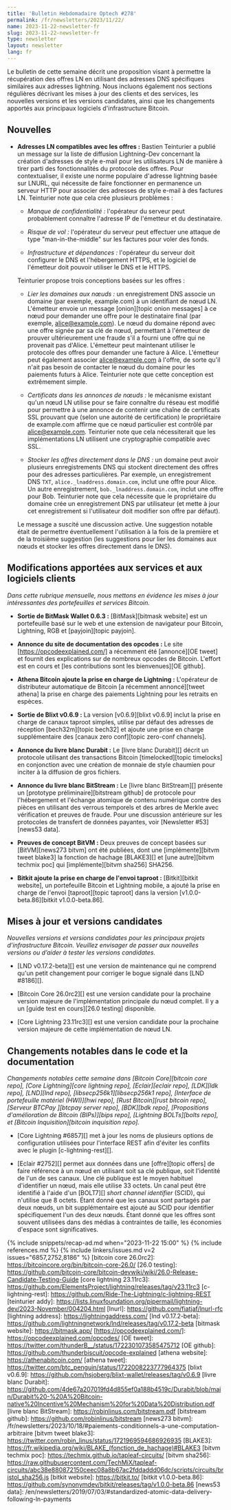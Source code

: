 ```yaml
---
title: 'Bulletin Hebdomadaire Optech #278'
permalink: /fr/newsletters/2023/11/22/
name: 2023-11-22-newsletter-fr
slug: 2023-11-22-newsletter-fr
type: newsletter
layout: newsletter
lang: fr
---
```


Le bulletin de cette semaine décrit une proposition visant à permettre la récupération des offres LN en utilisant des adresses DNS
spécifiques similaires aux adresses lightning. Nous incluons également nos sections régulières
décrivant les mises à jour des clients et des services, les nouvelles versions et les versions candidates, ainsi que les changements
apportés aux principaux logiciels d'infrastructure Bitcoin.


## Nouvelles

- **Adresses LN compatibles avec les offres :** Bastien Teinturier a publié un message sur la liste de diffusion Lightning-Dev concernant
  la création d'adresses de style e-mail pour les utilisateurs LN de manière à tirer parti des fonctionnalités du protocole des offres.
  Pour contextualiser, il existe une norme populaire d'adresse lightning basée sur LNURL, qui nécessite de faire fonctionner en
  permanence un serveur HTTP pour associer des adresses de style e-mail à des factures LN. Teinturier note que cela crée plusieurs
  problèmes :

    - _Manque de confidentialité :_ l'opérateur du serveur peut probablement connaître l'adresse IP de l'émetteur et du destinataire.

    - _Risque de vol :_ l'opérateur du serveur peut effectuer une attaque de type "man-in-the-middle" sur les factures pour voler
      des fonds.

    - _Infrastructure et dépendances :_ l'opérateur du serveur doit configurer le DNS et l'hébergement HTTPS, et le logiciel de
      l'émetteur doit pouvoir utiliser le DNS et le HTTPS.

  Teinturier propose trois conceptions basées sur les offres :

    - _Lier les domaines aux nœuds :_ un enregistrement DNS associe un domaine (par exemple, example.com) à un identifiant de nœud LN.
      L'émetteur envoie un message [onion][topic onion messages] à ce nœud pour demander une offre pour le destinataire final (par
      exemple, alice@example.com). Le nœud du domaine répond avec une offre signée par sa clé de nœud, permettant à l'émetteur de
      prouver ultérieurement une fraude s'il a fourni une offre qui ne provenait pas d'Alice. L'émetteur peut maintenant utiliser le
      protocole des offres pour demander une facture à Alice. L'émetteur peut également associer alice@example.com à l'offre, de sorte
      qu'il n'ait pas besoin de contacter le nœud du domaine pour les paiements futurs à Alice. Teinturier note que cette conception
      est extrêmement simple.

    - _Certificats dans les annonces de nœuds :_ le mécanisme existant qu'un nœud LN utilise pour se faire connaître du réseau est
      modifié pour permettre à une annonce de contenir une chaîne de certificats SSL prouvant que (selon une autorité de certification)
      le propriétaire de example.com affirme que ce nœud particulier est contrôlé par alice@example.com. Teinturier note que cela
      nécessiterait que les implémentations LN utilisent une cryptographie compatible avec SSL.

    - _Stocker les offres directement dans le DNS :_ un domaine peut avoir plusieurs enregistrements DNS qui stockent directement des
      offres pour des adresses particulières. Par exemple, un enregistrement DNS `TXT`, `alice._lnaddress.domain.com`, inclut une offre
      pour Alice. Un autre enregistrement, `bob._lnaddress.domain.com`, inclut une offre pour Bob. Teinturier note que cela nécessite
      que le propriétaire du domaine crée un enregistrement DNS par utilisateur (et mette à jour cet enregistrement si l'utilisateur
      doit modifier son offre par défaut).

  Le message a suscité une discussion active. Une suggestion notable était de permettre éventuellement l'utilisation à la fois de la
  première et de la troisième suggestion (les suggestions pour lier les domaines aux nœuds et stocker les offres directement dans le
  DNS).

## Modifications apportées aux services et aux logiciels clients

*Dans cette rubrique mensuelle, nous mettons en évidence les mises à jour
intéressantes des portefeuilles et services Bitcoin.*

- **Sortie de BitMask Wallet 0.6.3 :**
  [BitMask][bitmask website] est un portefeuille basé sur le web et une extension de navigateur pour Bitcoin,
  Lightning, RGB et [payjoin][topic payjoin].

- **Annonce du site de documentation des opcodes :**
  Le site [https://opcodeexplained.com/] a récemment été [annoncé][OE tweet]
  et fournit des explications sur de nombreux opcodes de Bitcoin. L'effort est en cours
  et [les contributions sont les bienvenues][OE github].

- **Athena Bitcoin ajoute la prise en charge de Lightning :**
  L'opérateur de distributeur automatique de Bitcoin [a récemment annoncé][tweet athena]
  la prise en charge des paiements Lightning pour les retraits en espèces.

- **Sortie de Blixt v0.6.9 :**
  La version [v0.6.9][blixt v0.6.9] inclut la prise en charge de canaux taproot simples,
  utilise par défaut des adresses de réception [bech32m][topic bech32] et ajoute
  une prise en charge supplémentaire des [canaux zero conf][topic zero-conf channels].

- **Annonce du livre blanc Durabit :**
  Le [livre blanc Durabit][] décrit un protocole utilisant des transactions Bitcoin [timelocked][topic
  timelocks] en conjonction avec une création de monnaie de style chaumien
  pour inciter à la diffusion de gros fichiers.

- **Annonce du livre blanc BitStream :**
  Le [livre blanc BitStream][] présente un [prototype préliminaire][bitstream github]
  de protocole pour l'hébergement et l'échange atomique de contenu numérique contre
  des pièces en utilisant des verrous temporels et des arbres de Merkle avec vérification et preuves
  de fraude. Pour une discussion antérieure sur les protocoles de transfert de données payantes, voir
  [Newsletter #53][news53 data].

- **Preuves de concept BitVM :**
  Deux preuves de concept basées sur [BitVM][news273 bitvm] ont été publiées, dont
  une [implémente][bitvm tweet blake3] la fonction de hachage [BLAKE3][] et
  [une autre][bitvm techmix poc] qui [implémente][bitvm sha256] SHA256.

- **Bitkit ajoute la prise en charge de l'envoi taproot :**
  [Bitkit][bitkit website], un portefeuille Bitcoin et Lightning mobile, a ajouté
  la prise en charge de l'envoi [taproot][topic taproot] dans la version [v1.0.0-beta.86][bitkit
  v1.0.0-beta.86].

## Mises à jour et versions candidates

*Nouvelles versions et versions candidates pour les principaux projets d’infrastructure
Bitcoin. Veuillez envisager de passer aux nouvelles versions ou d’aider à tester
les versions candidates.*

- [LND v0.17.2-beta][] est une version de maintenance qui ne comprend qu'un
  petit changement pour corriger le bogue signalé dans [LND #8186][].

- [Bitcoin Core 26.0rc2][] est une version candidate pour la prochaine version majeure
  de l'implémentation principale du nœud complet. Il y a un [guide test en cours][26.0 testing] disponible.

- [Core Lightning 23.11rc3][] est une version candidate pour la prochaine
  version majeure de cette implémentation de nœud LN.

## Changements notables dans le code et la documentation

*Changements notables cette semaine dans [Bitcoin Core][bitcoin core repo], [Core
Lightning][core lightning repo], [Eclair][eclair repo], [LDK][ldk repo],
[LND][lnd repo], [libsecp256k1][libsecp256k1 repo], [Interface de portefeuille
matériel (HWI)][hwi repo], [Rust Bitcoin][rust bitcoin repo], [Serveur BTCPay
][btcpay server repo], [BDK][bdk repo], [Propositions d'amélioration de Bitcoin (BIPs)][bips repo], [Lightning BOLTs][bolts repo], et
[Bitcoin Inquisition][bitcoin inquisition repo].*

- [Core Lightning #6857][] met à jour les noms de plusieurs options de configuration
  utilisées pour l'interface REST afin d'éviter les conflits
  avec le plugin [c-lightning-rest][].

- [Eclair #2752][] permet aux données dans une [offre][topic offers] de faire référence
  à un nœud en utilisant soit sa clé publique, soit l'identité de l'un de ses
  canaux. Une clé publique est le moyen habituel d'identifier un nœud, mais elle
  utilise 33 octets. Un canal peut être identifié à l'aide d'un [BOLT7][] _short
  channel identifier_ (SCID), qui n'utilise que 8 octets. Étant donné que les canaux
  sont partagés par deux nœuds, un bit supplémentaire est ajouté au SCID pour
  identifier spécifiquement l'un des deux nœuds. Étant donné que les offres sont souvent
  utilisées dans des médias à contraintes de taille, les économies d'espace sont significatives.

{% include snippets/recap-ad.md when="2023-11-22 15:00" %}
{% include references.md %}
{% include linkers/issues.md v=2 issues="6857,2752,8186" %}
[bitcoin core 26.0rc2]: https://bitcoincore.org/bin/bitcoin-core-26.0/
[26.0 testing]: https://github.com/bitcoin-core/bitcoin-devwiki/wiki/26.0-Release-Candidate-Testing-Guide
[core lightning 23.11rc3]: https://github.com/ElementsProject/lightning/releases/tag/v23.11rc3
[c-lightning-rest]: https://github.com/Ride-The-Lightning/c-lightning-REST
[teinturier addy]: https://lists.linuxfoundation.org/pipermail/lightning-dev/2023-November/004204.html
[lnurl]: https://github.com/fiatjaf/lnurl-rfc
[lightning address]: https://lightningaddress.com/
[lnd v0.17.2-beta]: https://github.com/lightningnetwork/lnd/releases/tag/v0.17.2-beta
[bitmask website]: https://bitmask.app/
[https://opcodeexplained.com/]: https://opcodeexplained.com/opcodes/
[OE tweet]: https://twitter.com/thunderB__/status/1722301073585475712
[OE github]: https://github.com/thunderbiscuit/opcode-explained
[athena website]: https://athenabitcoin.com/
[athena tweet]: https://twitter.com/btc_penguin/status/1722008223777964375
[blixt v0.6.9]: https://github.com/hsjoberg/blixt-wallet/releases/tag/v0.6.9
[livre blanc Durabit]: https://github.com/4de67a207019fd4d855ef0a188b4519c/Durabit/blob/main/Durabit%20-%20A%20Bitcoin-native%20Incentive%20Mechanism%20for%20Data%20Distribution.pdf
[livre blanc BitStream]: https://robinlinus.com/bitstream.pdf
[bitstream github]: https://github.com/robinlinus/bitstream
[news273 bitvm]: /fr/newsletters/2023/10/18/#paiements-conditionnels-a-une-computation-arbitraire
[bitvm tweet blake3]: https://twitter.com/robin_linus/status/1721969594686926935
[BLAKE3]: https://fr.wikipedia.org/wiki/BLAKE_(fonction_de_hachage)#BLAKE3
[bitvm techmix poc]: https://techmix.github.io/tapleaf-circuits/
[bitvm sha256]: https://raw.githubusercontent.com/TechMiX/tapleaf-circuits/abc38e880872150ceec08a8b67ac2fddaddd06dc/scripts/circuits/bristol_sha256.js
[bitkit website]: https://bitkit.to/
[bitkit v1.0.0-beta.86]: https://github.com/synonymdev/bitkit/releases/tag/v1.0.0-beta.86
[news53 data]: /en/newsletters/2019/07/03/#standardized-atomic-data-delivery-following-ln-payments